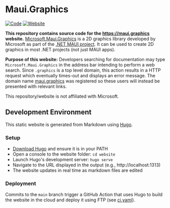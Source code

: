 # Maui.Graphics

[![Code](https://github.com/swharden/Maui.Graphics/actions/workflows/code.yaml/badge.svg)](https://github.com/swharden/Maui.Graphics/actions/workflows/code.yaml)
[![Website](https://github.com/swharden/Maui.Graphics/actions/workflows/website.yaml/badge.svg)](https://github.com/swharden/Maui.Graphics/actions/workflows/website.yaml)

**This repository contains source code for the https://maui.graphics website.** [Microsoft.Maui.Graphics](https://github.com/dotnet/Microsoft.Maui.Graphics) is a 2D graphics library developed by Microsoft as part of the [.NET MAUI project](https://github.com/dotnet/maui). It can be used to create 2D graphics in most .NET projects (not just MAUI apps).

**Purpose of this website:** Developers searching for documentation may type `Microsoft.Maui.Graphics` in the address bar intending to perform a web search. Since `.graphics` is a top level domain, this action results in a HTTP request which eventually times-out and displays an error message. The domain name [maui.graphics](https://maui.graphics) was registered so these users will instead be presented with relevant links. 

This repository/website is not affiliated with Microsoft.

## Development Environment

This static website is generated from Markdown using [Hugo](https://gohugo.io/). 

### Setup

* [Download Hugo](https://github.com/gohugoio/hugo/releases) and ensure it is in your PATH
* Open a console to the website folder: `cd website`
* Launch Hugo's development server: `hugo serve`
* Navigate to the URL displayed in the output (e.g., http://localhost:1313)
* The website updates in real time as markdown files are edited

### Deployment
Commits to the `main` branch trigger a GitHub Action that uses Hugo to build the website in the cloud and deploy it using FTP (see [ci.yaml](.github/workflows/ci.yaml)).